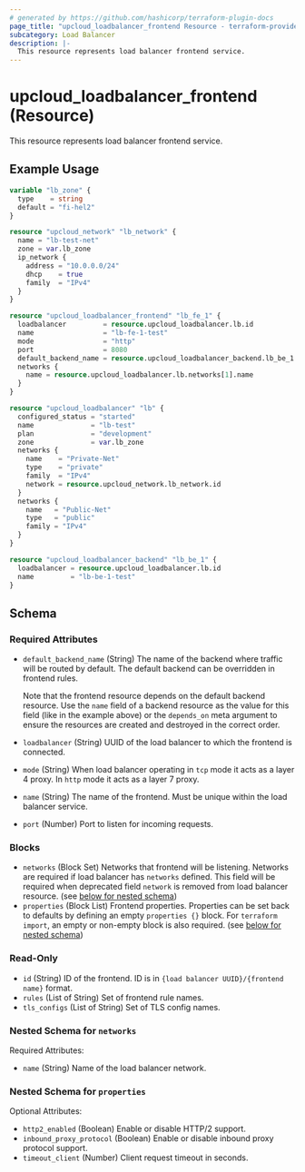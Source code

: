 ```yaml
---
# generated by https://github.com/hashicorp/terraform-plugin-docs
page_title: "upcloud_loadbalancer_frontend Resource - terraform-provider-upcloud"
subcategory: Load Balancer
description: |-
  This resource represents load balancer frontend service.
---
```


# upcloud_loadbalancer_frontend (Resource)

This resource represents load balancer frontend service.

## Example Usage

```terraform
variable "lb_zone" {
  type    = string
  default = "fi-hel2"
}

resource "upcloud_network" "lb_network" {
  name = "lb-test-net"
  zone = var.lb_zone
  ip_network {
    address = "10.0.0.0/24"
    dhcp    = true
    family  = "IPv4"
  }
}

resource "upcloud_loadbalancer_frontend" "lb_fe_1" {
  loadbalancer         = resource.upcloud_loadbalancer.lb.id
  name                 = "lb-fe-1-test"
  mode                 = "http"
  port                 = 8080
  default_backend_name = resource.upcloud_loadbalancer_backend.lb_be_1.name
  networks {
    name = resource.upcloud_loadbalancer.lb.networks[1].name
  }
}

resource "upcloud_loadbalancer" "lb" {
  configured_status = "started"
  name              = "lb-test"
  plan              = "development"
  zone              = var.lb_zone
  networks {
    name    = "Private-Net"
    type    = "private"
    family  = "IPv4"
    network = resource.upcloud_network.lb_network.id
  }
  networks {
    name   = "Public-Net"
    type   = "public"
    family = "IPv4"
  }
}

resource "upcloud_loadbalancer_backend" "lb_be_1" {
  loadbalancer = resource.upcloud_loadbalancer.lb.id
  name         = "lb-be-1-test"
}
```

<!-- schema generated by tfplugindocs -->
## Schema

### Required Attributes

- `default_backend_name` (String) The name of the backend where traffic will be routed by default. The default backend can be overridden in frontend rules.

	Note that the frontend resource depends on the default backend resource. Use the `name` field of a backend resource as the value for this field (like in the example above) or the `depends_on` meta argument to ensure the resources are created and destroyed in the correct order.
- `loadbalancer` (String) UUID of the load balancer to which the frontend is connected.
- `mode` (String) When load balancer operating in `tcp` mode it acts as a layer 4 proxy. In `http` mode it acts as a layer 7 proxy.
- `name` (String) The name of the frontend. Must be unique within the load balancer service.
- `port` (Number) Port to listen for incoming requests.

### Blocks

- `networks` (Block Set) Networks that frontend will be listening. Networks are required if load balancer has `networks` defined. This field will be required when deprecated field `network` is removed from load balancer resource. (see [below for nested schema](#nestedblock--networks))
- `properties` (Block List) Frontend properties. Properties can be set back to defaults by defining an empty `properties {}` block. For `terraform import`, an empty or non-empty block is also required. (see [below for nested schema](#nestedblock--properties))

### Read-Only

- `id` (String) ID of the frontend. ID is in `{load balancer UUID}/{frontend name}` format.
- `rules` (List of String) Set of frontend rule names.
- `tls_configs` (List of String) Set of TLS config names.

<a id="nestedblock--networks"></a>
### Nested Schema for `networks`

Required Attributes:

- `name` (String) Name of the load balancer network.


<a id="nestedblock--properties"></a>
### Nested Schema for `properties`

Optional Attributes:

- `http2_enabled` (Boolean) Enable or disable HTTP/2 support.
- `inbound_proxy_protocol` (Boolean) Enable or disable inbound proxy protocol support.
- `timeout_client` (Number) Client request timeout in seconds.
